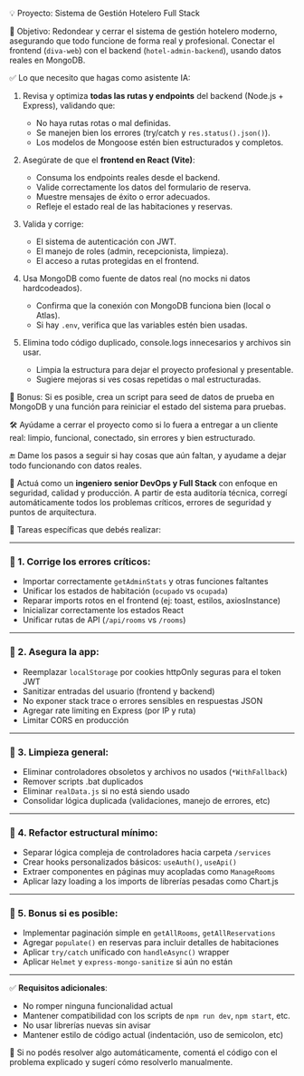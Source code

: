 💡 Proyecto: Sistema de Gestión Hotelero Full Stack

🎯 Objetivo: Redondear y cerrar el sistema de gestión hotelero moderno, asegurando que todo funcione de forma real y profesional. Conectar el frontend (`diva-web`) con el backend (`hotel-admin-backend`), usando datos reales en MongoDB.

✅ Lo que necesito que hagas como asistente IA:

1. Revisa y optimiza **todas las rutas y endpoints** del backend (Node.js + Express), validando que:
   - No haya rutas rotas o mal definidas.
   - Se manejen bien los errores (try/catch y `res.status().json()`).
   - Los modelos de Mongoose estén bien estructurados y completos.

2. Asegúrate de que el **frontend en React (Vite)**:
   - Consuma los endpoints reales desde el backend.
   - Valide correctamente los datos del formulario de reserva.
   - Muestre mensajes de éxito o error adecuados.
   - Refleje el estado real de las habitaciones y reservas.

3. Valida y corrige:
   - El sistema de autenticación con JWT.
   - El manejo de roles (admin, recepcionista, limpieza).
   - El acceso a rutas protegidas en el frontend.

4. Usa MongoDB como fuente de datos real (no mocks ni datos hardcodeados).
   - Confirma que la conexión con MongoDB funciona bien (local o Atlas).
   - Si hay `.env`, verifica que las variables estén bien usadas.

5. Elimina todo código duplicado, console.logs innecesarios y archivos sin usar.
   - Limpia la estructura para dejar el proyecto profesional y presentable.
   - Sugiere mejoras si ves cosas repetidas o mal estructuradas.

🎁 Bonus: Si es posible, crea un script para seed de datos de prueba en MongoDB y una función para reiniciar el estado del sistema para pruebas.

🛠️ Ayúdame a cerrar el proyecto como si lo fuera a entregar a un cliente real: limpio, funcional, conectado, sin errores y bien estructurado.

🔚 Dame los pasos a seguir si hay cosas que aún faltan, y ayudame a dejar todo funcionando con datos reales.

🎯 Actuá como un **ingeniero senior DevOps y Full Stack** con enfoque en seguridad, calidad y producción. A partir de esta auditoría técnica, corregí automáticamente todos los problemas críticos, errores de seguridad y puntos de arquitectura.

🧠 Tareas específicas que debés realizar:

---

### 🔧 1. Corrige los errores críticos:
- Importar correctamente `getAdminStats` y otras funciones faltantes
- Unificar los estados de habitación (`ocupado` vs `ocupada`)
- Reparar imports rotos en el frontend (ej: toast, estilos, axiosInstance)
- Inicializar correctamente los estados React
- Unificar rutas de API (`/api/rooms` vs `/rooms`)

---

### 🔐 2. Asegura la app:
- Reemplazar `localStorage` por cookies httpOnly seguras para el token JWT
- Sanitizar entradas del usuario (frontend y backend)
- No exponer stack trace o errores sensibles en respuestas JSON
- Agregar rate limiting en Express (por IP y ruta)
- Limitar CORS en producción

---

### 🧹 3. Limpieza general:
- Eliminar controladores obsoletos y archivos no usados (`*WithFallback`)
- Remover scripts .bat duplicados
- Eliminar `realData.js` si no está siendo usado
- Consolidar lógica duplicada (validaciones, manejo de errores, etc)

---

### 🧠 4. Refactor estructural mínimo:
- Separar lógica compleja de controladores hacia carpeta `/services`
- Crear hooks personalizados básicos: `useAuth()`, `useApi()`
- Extraer componentes en páginas muy acopladas como `ManageRooms`
- Aplicar lazy loading a los imports de librerías pesadas como Chart.js

---

### 🧪 5. Bonus si es posible:
- Implementar paginación simple en `getAllRooms`, `getAllReservations`
- Agregar `populate()` en reservas para incluir detalles de habitaciones
- Aplicar `try/catch` unificado con `handleAsync()` wrapper
- Aplicar `Helmet` y `express-mongo-sanitize` si aún no están

---

✅ **Requisitos adicionales**:
- No romper ninguna funcionalidad actual
- Mantener compatibilidad con los scripts de `npm run dev`, `npm start`, etc.
- No usar librerías nuevas sin avisar
- Mantener estilo de código actual (indentación, uso de semicolon, etc)

🧪 Si no podés resolver algo automáticamente, comentá el código con el problema explicado y sugerí cómo resolverlo manualmente.

